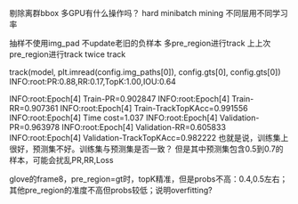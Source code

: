 剔除离群bbox
多GPU有什么操作吗？
hard minibatch mining
不同层用不同学习率

抽样不使用img_pad
不update老旧的负样本
多pre_region进行track
上上次pre_region进行track
twice track


track(model, plt.imread(config.img_paths[0]), config.gts[0], config.gts[0])
INFO:root:PR:0.88,RR:0.17,TopK:1.00,IOU:0.64

INFO:root:Epoch[4] Train-PR=0.902847
INFO:root:Epoch[4] Train-RR=0.907361
INFO:root:Epoch[4] Train-TrackTopKAcc=0.991556
INFO:root:Epoch[4] Time cost=1.037
INFO:root:Epoch[4] Validation-PR=0.963978
INFO:root:Epoch[4] Validation-RR=0.605833
INFO:root:Epoch[4] Validation-TrackTopKAcc=0.982222
也就是说，训练集上很好，预测集不好。训练集与预测集是否一致？ 
但是其中预测集包含0.5到0.7的样本，可能会扰乱PR,RR,Loss

glove的frame8，pre_region=gt时，topK精准，但是probs不高：0.4,0.5左右；其他pre_region的准度不高但probs较低；说明overfitting?